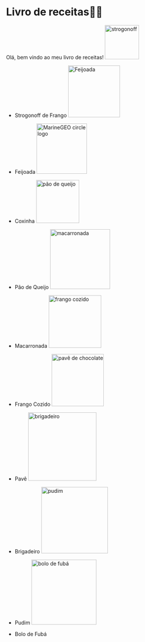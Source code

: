 # Livro de receitas👨‍🍳

Olá, bem vindo ao meu livro de receitas! 
       <img src="file:///C:/Users/pedro/Downloads/images%20(4).jpg" title="" alt="strogonoff" width="93">

- Strogonoff de Frango 
  <img src="file:///C:/Users/pedro/Downloads/images%20(5).jpg" title="" alt="Feijoada" width="141">

- Feijoada
  <img title="MarineGEO logo" src="file:///C:/Users/pedro/Downloads/coxinha-g772e5ca7a_1920.webp" alt="MarineGEO circle logo" width="137">

- Coxinha
  <img title="" src="file:///C:/Users/pedro/Downloads/images%20(6).jpg" alt="pão de queijo" width="117">

- Pão de Queijo
  <img src="file:///C:/Users/pedro/Downloads/images%20(7).jpg" title="" alt="macarronada" width="163">

- Macarronada
  <img src="file:///C:/Users/pedro/Downloads/187019-original.jpg" title="" alt="frango cozido" width="143">

- Frango Cozido
  <img src="file:///C:/Users/pedro/Downloads/253792-354452-original-1-.jpeg" title="" alt="pavê de chocolate" width="142">

- Pavê
  <img title="" src="https://encrypted-tbn0.gstatic.com/images?q=tbn:ANd9GcQ4qeu9TRUh7j3fQToiiDcRC1W365Bbyu-geA&s" alt="brigadeiro" width="186">

- Brigadeiro
  <img src="file:///C:/Users/pedro/Downloads/shutterstock-2322251819-1-.webp" title="" alt="pudim" width="181">

- Pudim
  <img title="" src="https://s2-receitas.glbimg.com/Yvl3B0-FybBiu026nqxfmv5derk=/1200x/smart/filters:cover():strip_icc()/i.s3.glbimg.com/v1/AUTH_1f540e0b94d8437dbbc39d567a1dee68/internal_photos/bs/2022/Q/C/2DeqRTSI2oR5wVBFVVOw/delicious-cornmeal-cake-traditional-brazilian-cake.jpg" alt="bolo de fubá" width="177">

- Bolo de Fubá
